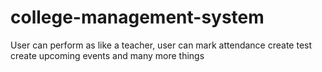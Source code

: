 # college-management-system
User can perform as like a teacher, user can mark attendance create test create upcoming events and many more things
